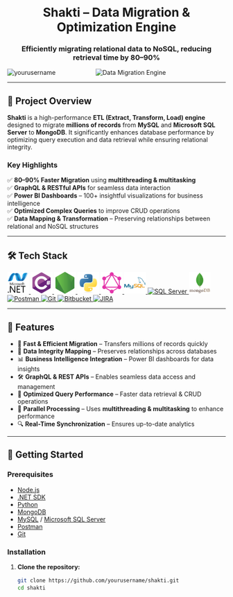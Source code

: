 <div align="center">
    <h1 style="display: inline;">Shakti – Data Migration & Optimization Engine</h1>
  <h3>Efficiently migrating relational data to NoSQL, reducing retrieval time by 80–90%</h3>
</div>

<img align="right" alt="Data Migration Engine" width="300" src=""/> 

<p align="left"> <img src="https://komarev.com/ghpvc/?username=yourusername&label=Profile%20views&color=0e75b6&style=flat" alt="yourusername" /> </p>

---

## 🚀 Project Overview  

**Shakti** is a high-performance **ETL (Extract, Transform, Load) engine** designed to migrate **millions of records** from **MySQL** and **Microsoft SQL Server** to **MongoDB**. It significantly enhances database performance by optimizing query execution and data retrieval while ensuring relational integrity.  

### **Key Highlights**  
✅ **80–90% Faster Migration** using **multithreading & multitasking**  
✅ **GraphQL & RESTful APIs** for seamless data interaction  
✅ **Power BI Dashboards** – 100+ insightful visualizations for business intelligence  
✅ **Optimized Complex Queries** to improve CRUD operations  
✅ **Data Mapping & Transformation** – Preserving relationships between relational and NoSQL structures  

---

## 🛠️ Tech Stack  

<p align="left">
  <a href="https://dotnet.microsoft.com/" target="_blank"> 
    <img src="https://raw.githubusercontent.com/devicons/devicon/master/icons/dot-net/dot-net-original-wordmark.svg" alt=".NET" width="50" height="50"/> 
  </a>
  <a href="https://learn.microsoft.com/en-us/dotnet/csharp/" target="_blank"> 
    <img src="https://raw.githubusercontent.com/devicons/devicon/master/icons/csharp/csharp-original.svg" alt="C#" width="50" height="50"/> 
  </a>
  <a href="https://nodejs.org/" target="_blank"> 
    <img src="https://raw.githubusercontent.com/devicons/devicon/master/icons/nodejs/nodejs-original.svg" alt="Node.js" width="50" height="50"/> 
  </a>
  <a href="https://www.python.org/" target="_blank"> 
    <img src="https://raw.githubusercontent.com/devicons/devicon/master/icons/python/python-original.svg" alt="Python" width="50" height="50"/> 
  </a>
  <a href="https://graphql.org/" target="_blank"> 
    <img src="https://raw.githubusercontent.com/devicons/devicon/master/icons/graphql/graphql-plain.svg" alt="GraphQL" width="50" height="50"/> 
  </a>
  <a href="https://www.mysql.com/" target="_blank"> 
    <img src="https://raw.githubusercontent.com/devicons/devicon/master/icons/mysql/mysql-original-wordmark.svg" alt="MySQL" width="50" height="50"/> 
  </a>
  <a href="https://www.microsoft.com/en-us/sql-server" target="_blank"> 
    <img src="https://www.svgrepo.com/show/303229/microsoft-sql-server-logo.svg" alt="SQL Server" width="50" height="50"/> 
  </a>
  <a href="https://www.mongodb.com/" target="_blank"> 
    <img src="https://raw.githubusercontent.com/devicons/devicon/master/icons/mongodb/mongodb-original-wordmark.svg" alt="MongoDB" width="50" height="50"/> 
  </a>
  <a href="https://www.postman.com/" target="_blank"> 
    <img src="https://www.vectorlogo.zone/logos/getpostman/getpostman-icon.svg" alt="Postman" width="50" height="50"/> 
  </a>
  <a href="https://git-scm.com/" target="_blank"> 
    <img src="https://www.vectorlogo.zone/logos/git-scm/git-scm-icon.svg" alt="Git" width="50" height="50"/> 
  </a>
  <a href="https://bitbucket.org/" target="_blank"> 
    <img src="https://www.vectorlogo.zone/logos/bitbucket/bitbucket-icon.svg" alt="Bitbucket" width="50" height="50"/> 
  </a>
  <a href="https://www.atlassian.com/software/jira" target="_blank"> 
    <img src="https://www.vectorlogo.zone/logos/atlassian_jira/atlassian_jira-icon.svg" alt="JIRA" width="50" height="50"/> 
  </a>
</p>

---

## 📌 Features  

- 🔄 **Fast & Efficient Migration** – Transfers millions of records quickly  
- 🔗 **Data Integrity Mapping** – Preserves relationships across databases  
- 📊 **Business Intelligence Integration** – Power BI dashboards for data insights  
- 🛠 **GraphQL & REST APIs** – Enables seamless data access and management  
- 💾 **Optimized Query Performance** – Faster data retrieval & CRUD operations  
- 🚀 **Parallel Processing** – Uses **multithreading & multitasking** to enhance performance  
- 🔍 **Real-Time Synchronization** – Ensures up-to-date analytics  

---

## 🚀 Getting Started  

### **Prerequisites**  
- [Node.js](https://nodejs.org/)  
- [.NET SDK](https://dotnet.microsoft.com/)  
- [Python](https://www.python.org/)  
- [MongoDB](https://www.mongodb.com/)  
- [MySQL](https://www.mysql.com/) / [Microsoft SQL Server](https://www.microsoft.com/en-us/sql-server/)  
- [Postman](https://www.postman.com/)  
- [Git](https://git-scm.com/)  

### **Installation**  

1. **Clone the repository:**  
   ```sh
   git clone https://github.com/yourusername/shakti.git
   cd shakti
